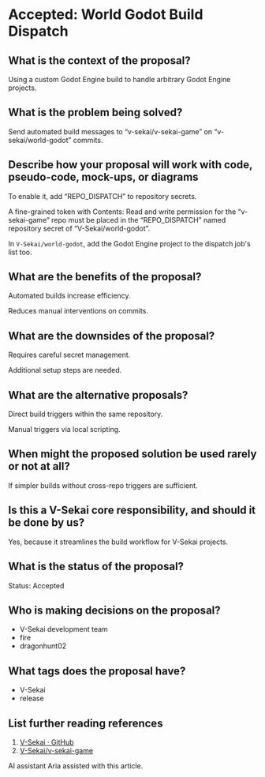 # Accepted: World Godot Build Dispatch

## What is the context of the proposal?

Using a custom Godot Engine build to handle arbitrary Godot Engine projects.

## What is the problem being solved?

Send automated build messages to “v-sekai/v-sekai-game” on “v-sekai/world-godot” commits.

## Describe how your proposal will work with code, pseudo-code, mock-ups, or diagrams

To enable it, add “REPO_DISPATCH” to repository secrets.

A fine-grained token with Contents: Read and write permission for the “v-sekai-game” repo must be placed in the “REPO_DISPATCH” named repository secret of “V-Sekai/world-godot”.

In `V-Sekai/world-godot`, add the Godot Engine project to the dispatch job's list too.

## What are the benefits of the proposal?

Automated builds increase efficiency.

Reduces manual interventions on commits.

## What are the downsides of the proposal?

Requires careful secret management.

Additional setup steps are needed.

## What are the alternative proposals?

Direct build triggers within the same repository.

Manual triggers via local scripting.

## When might the proposed solution be used rarely or not at all?

If simpler builds without cross-repo triggers are sufficient.

## Is this a V-Sekai core responsibility, and should it be done by us?

Yes, because it streamlines the build workflow for V-Sekai projects.

## What is the status of the proposal?

Status: Accepted

## Who is making decisions on the proposal?

- V-Sekai development team
- fire
- dragonhunt02

## What tags does the proposal have?

- V-Sekai
- release

## List further reading references

1. [V-Sekai · GitHub](https://github.com/v-sekai)
2. [V-Sekai/v-sekai-game](https://github.com/v-sekai/v-sekai-game)

AI assistant Aria assisted with this article.
